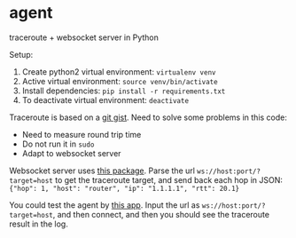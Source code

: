 # agent

traceroute + websocket server in Python

Setup:
1. Create python2 virtual environment: `virtualenv venv`
2. Active virtual environment: `source venv/bin/activate`
3. Install dependencies: `pip install -r requirements.txt`
4. To deactivate virtual environment: `deactivate`

Traceroute is based on a [git gist](https://gist.github.com/jcjones/0f3f11a785a833e0a216). Need to solve some problems in this code:
* Need to measure round trip time
* Do not run it in `sudo`
* Adapt to websocket server

Websocket server uses [this package](https://github.com/dpallot/simple-websocket-server). Parse the url `ws://host:port/?target=host` to get the traceroute target, and send back each hop in JSON: `{"hop": 1, "host": "router", "ip": "1.1.1.1", "rtt": 20.1}` 

You could test the agent by [this app](https://chrome.google.com/webstore/detail/simple-websocket-client/pfdhoblngboilpfeibdedpjgfnlcodoo?hl=en). Input the url as `ws://host:port/?target=host`, and then connect, and then you should see the traceroute result in the log.
